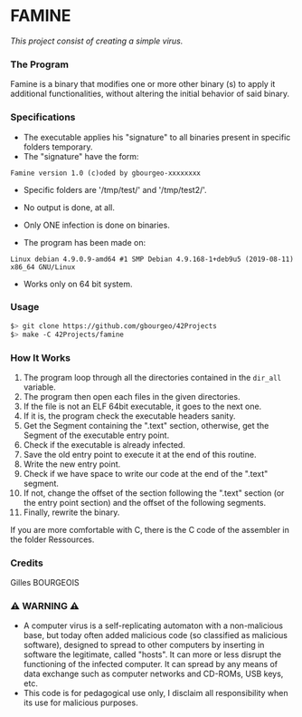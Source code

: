 # FAMINE
*This project consist of creating a simple virus.*

### The Program
Famine is a binary that modifies one or more other binary (s) to apply it additional functionalities, without altering the initial behavior of said binary.

### Specifications
- The executable applies his "signature" to all binaries present in specific folders temporary.
- The "signature" have the form:
```
Famine version 1.0 (c)oded by gbourgeo-xxxxxxxx
```
- Specific folders are '/tmp/test/' and '/tmp/test2/'.
- No output is done, at all.
- Only ONE infection is done on binaries.

- The program has been made on:
```
Linux debian 4.9.0.9-amd64 #1 SMP Debian 4.9.168-1+deb9u5 (2019-08-11) x86_64 GNU/Linux
```
- Works only on 64 bit system.

### Usage
```sh
$> git clone https://github.com/gbourgeo/42Projects
$> make -C 42Projects/famine
```

### How It Works
1. The program loop through all the directories contained in the `dir_all` variable.
2. The program then open each files in the given directories.
3. If the file is not an ELF 64bit executable, it goes to the next one.
4. If it is, the program check the executable headers sanity.
6. Get the Segment containing the ".text" section, otherwise, get the Segment of the executable entry point.
7. Check if the executable is already infected.
8. Save the old entry point to execute it at the end of this routine.
9. Write the new entry point.
10. Check if we have space to write our code at the end of the ".text" segment.
11. If not, change the offset of the section following the ".text" section (or the entry point section)
    and the offset of the following segments.
12. Finally, rewrite the binary.
  
If you are more comfortable with C, there is the C code of the assembler in the folder Ressources.

### Credits
Gilles BOURGEOIS

### :warning: WARNING :warning:
- A computer virus is a self-replicating automaton with a non-malicious base, but today often added malicious code (so classified as malicious software), designed to spread to other computers by inserting in software the legitimate, called "hosts". It can more or less disrupt the functioning of the infected computer. It can spread by any means of data exchange such as computer networks and CD-ROMs, USB keys, etc.
- This code is for pedagogical use only, I disclaim all responsibility when its use for malicious purposes.
